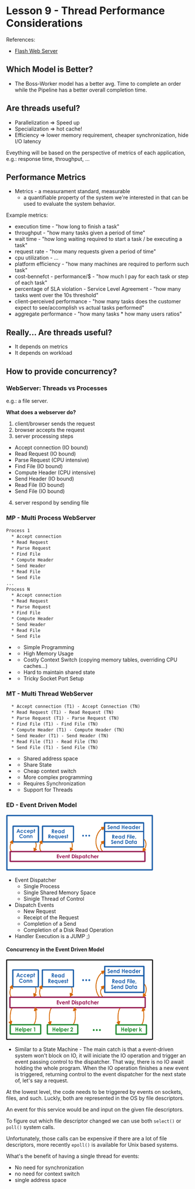 # Lesson 9 - Thread Performance Considerations

References:

* [Flash Web Server](https://s3.amazonaws.com/content.udacity-data.com/courses/ud923/references/ud923-pai-paper.pdf)

## Which Model is Better?

* The Boss-Worker model has a better avg. Time to complete an order while the Pipeline has a better overall completion time.

## Are threads useful?

* Parallelization => Speed up
* Specialization => hot cache!
* Efficiency => lower memory requirement, cheaper synchronization, hide I/O latency


Eveything will be based on the perspective of metrics of each application, e.g.: response time, throughput, ...

## Performance Metrics

* Metrics - a measurament standard, measurable
  * a quantifiable property of the system we're interested in that can be used to evaluate the system behavior.

Example metrics:

* execution time - "how long to finish a task"
* throughput - "how many tasks given a period of time"
* wait time - "how long waiting required to start a task / be executing a task"
* request rate - "how many requests given a period of time"
* cpu utilization - ...
* platform efficiency - "how many machines are required to perform such task"
* cost-bennefct - performance/$ - "how much I pay for each task or step of each task"
* percentage of SLA violation - Service Level Agreement - "how many tasks went over the 10s threshold"
* client-perceived performance - "how many tasks does the customer expect to see/accomplish vs actual tasks performed"
* aggregate performance - "how many tasks * how many users ratios"

## Really... Are threads useful?

* It depends on metrics
* It depends on workload

## How to provide concurrency?

### WebServer: Threads vs Processes

e.g.: a file server.

**What does a webserver do?**

1. client/browser sends the request
2. browser accepts the request
3. server processing steps
  * Accept connection (IO bound)
  * Read Request (IO bound)
  * Parse Request (CPU intensive)
  * Find File (IO bound)
  * Compute Header (CPU intensive)
  * Send Header (IO bound)
  * Read File (IO bound)
  * Send File (IO bound)
4. server respond by sending file

### MP - Multi Process WebServer

```
Process 1
  * Accept connection
  * Read Request
  * Parse Request
  * Find File
  * Compute Header
  * Send Header
  * Read File
  * Send File
...
Process N
  * Accept connection
  * Read Request
  * Parse Request
  * Find File
  * Compute Header
  * Send Header
  * Read File
  * Send File
```

* + Simple Programming
* - High Memory Usage
* - Costly Context Switch (copying memory tables, overriding CPU caches...)
* - Hard to maintain shared state
* - Tricky Socket Port Setup

### MT - Multi Thread WebServer

```
  * Accept connection (T1) - Accept Connection (TN)
  * Read Request (T1) - Read Request (TN)
  * Parse Request (T1) - Parse Request (TN)
  * Find File (T1) - Find File (TN)
  * Compute Header (T1) - Compute Header (TN)
  * Send Header (T1) - Send Header (TN)
  * Read File (T1) - Read File (TN)
  * Send File (T1) - Send File (TN)
```

* + Shared address space
* + Share State
* + Cheap context switch
* - More complex programming
* - Requires Synchronization
* - Support for Threads

### ED - Event Driven Model

<img src="ed1.png" width="400">

* Event Dispatcher
  * Single Process
  * Single Shared Memory Space
  * Sinigle Thread of Control
* Dispatch Events
  * New Request
  * Receipt of the Request
  * Completion of a Send
  * Completion of a Disk Read Operation
* Handler Execution is a JUMP ;)

#### Concurrency in the Event Driven Model

<img src="ed2.png" width="400">

* Similar to a State Machine - The main catch is that a event-driven system won't block on IO, it will iniciate the IO operation and trigger an event passing control to the dispatcher. That way, there is no IO await holding the whole program. When the IO operation finishes a new event is triggered, returning control to the event dispatcher for the next state of, let's say a request.

At the lowest level, the code needs to be triggered by events on sockets, files, and such. Luckly, both are represented in the OS by file descriptors.

An event for this service would be and input on the given file descriptors.

To figure out which file descriptor changed we can use both `select()` or `poll()` system calls.

Unfortunately, those calls can be expensive if there are a lot of file descriptors, more recently `epoll()` is available for Unix based systems.

What's the benefit of having a single thread for events:
* No need for synchronization
* no need for context switch
* single address space

